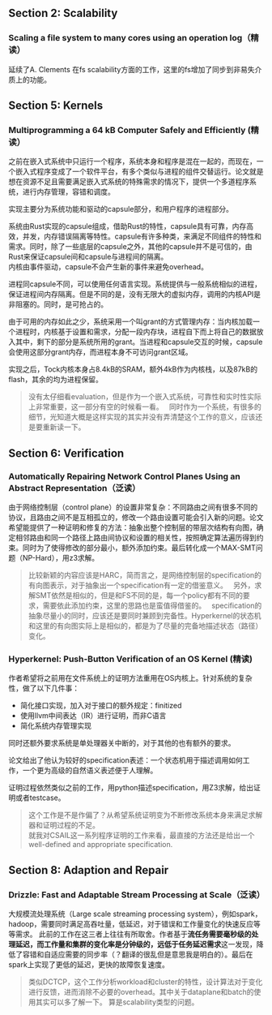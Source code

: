 ## Section 2: Scalability

### Scaling a file system to many cores using an operation log（精读）
延续了A. Clements 在fs scalability方面的工作，这里的fs增加了同步到非易失介质上的功能。

## Section 5: Kernels

### Multiprogramming a 64 kB Computer Safely and Efficiently (精读）
之前在嵌入式系统中只运行一个程序，系统本身和程序是混在一起的，而现在，一个嵌入式程序变成了一个软件平台，有多个类似与进程的组件交替运行。论文就是想在资源不足且需要满足嵌入式系统的特殊需求的情况下，提供一个多道程序系统，进行内存管理，容错和调度。

实现主要分为系统功能和驱动的capsule部分，和用户程序的进程部分。

系统由Rust实现的capsule组成，借助Rust的特性，capsule具有可靠，内存高效，并发，内存错误隔离等特性。capsule有许多种类，来满足不同组件的特性和需求。同时，除了一些底层的capsule之外，其他的capsule并不是可信的，由Rust来保证capsule间和capsule与进程间的隔离。  
内核由事件驱动，capsule不会产生新的事件来避免overhead。

进程同capsule不同，可以使用任何语言实现。系统提供与一般系统相似的进程，保证进程间内存隔离。但是不同的是，没有无限大的虚拟内存，调用的内核API是非阻塞的。同时，是可抢占的。

由于可用的内存如此之少，系统采用一个叫grant的方式管理内存：当内核加载一个进程时，内核基于设置和需求，分配一段内存块，进程自下而上将自己的数据放入其中，剩下的部分是系统所用的grant。当进程和capsule交互的时候，capsule会使用这部分grant内存，而进程本身不可访问grant区域。

实现之后，Tock内核本身占8.4kB的SRAM，额外4kB作为内核栈，以及87kB的flash，其余的均为进程保留。

> 没有太仔细看evaluation，但是作为一个嵌入式系统，可靠性和实时性实际上非常重要，这一部分有空的时候看一看。  
> 同时作为一个系统，有很多的细节，光知道大概是这样实现的其实并没有弄清楚这个工作的意义，应该还是要重新读一下。

## Section 6: Verification

### Automatically Repairing Network Control Planes Using an Abstract Representation（泛读）
由于网络控制层（control plane）的设置非常复杂：不同路由之间有很多不同的协议，且路由之间不是互相孤立的，修改一个路由设置可能会引入新的问题。论文希望能提供了一种证明和修复的方法：抽象出整个控制层的带层次结构有向图，确定相邻路由和同一个路径上路由间协议和设置的相关性，按照确定算法遍历得到约束。同时为了使得修改的部分最小，额外添加约束。最后转化成一个MAX-SMT问题（NP-Hard），用z3求解。

> 比较新颖的内容应该是HARC，简而言之，是网络控制层的specification的有向图表示，对于抽象出一个specification有一定的借鉴意义。  
> 另外，求解SMT依然是相似的，但是和FS不同的是，每一个policy都有不同的要求，需要依此添加约束，这里的思路也是蛮值得借鉴的。  
> specification的抽象尽量小的同时，应该还是要同时兼顾到完备性。Hyperkernel的状态机和这里的有向图实际上是相似的，都是为了尽量的完备地描述状态（路径）变化。

### Hyperkernel: Push-Button Verification of an OS Kernel (精读)
作者希望将之前用在文件系统上的证明方法重用在OS内核上。针对系统的复杂性，做了以下几件事：
- 简化接口实现，加入对于接口的额外规定：finitized
- 使用llvm中间表达（IR）进行证明，而非C语言
- 简化系统内存管理实现

同时还额外要求系统是单处理器关中断的，对于其他的也有额外的要求。

论文给出了他认为较好的specification表述：一个状态机用于描述调用如何工作，一个更为高级的自然语义表述便于人理解。

证明过程依然类似之前的工作，用python描述specification，用Z3求解，给出证明或者testcase。

> 这个工作是不是作偏了？从希望系统证明变为不断修改系统本身来满足求解器和证明过程的不足。  
> 就我对CSAIL这一系列程序证明的工作来看，最直接的方法还是给出一个well-defined and appropriate specification.

## Section 8: Adaption and Repair
### Drizzle: Fast and Adaptable Stream Processing at Scale（泛读）
大规模流处理系统（Large scale streaming processing system），例如spark，hadoop，需要同时满足高吞吐量，低延迟，对于错误和工作量变化的快速反应等等需求。
此前的工作在这三者上往往有所取舍。作者基于**流任务需要毫秒级的处理延迟，而工作量和集群的变化率是分钟级的，远低于任务延迟需求**这一发现，降低了容错和自适应需要的同步率（？翻译的很乱但是意思我是明白的）。最后在spark上实现了更低的延迟，更快的故障恢复速度。
> 类似DCTCP，这个工作分析workload和cluster的特性，设计算法对于变化进行反馈，进而消除不必要的overhead。其中关于dataplane和batch的使用其实可以多了解一下。
> 算是scalability类型的问题。
